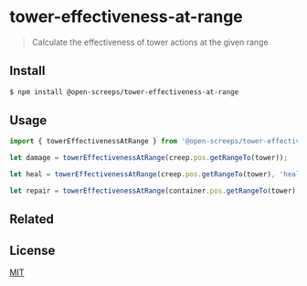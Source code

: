 # tower-effectiveness-at-range
> Calculate the effectiveness of tower actions at the given range

## Install
```sh
$ npm install @open-screeps/tower-effectiveness-at-range
```

## Usage
```typescript
import { towerEffectivenessAtRange } from '@open-screeps/tower-effectiveness-at-range';

let damage = towerEffectivenessAtRange(creep.pos.getRangeTo(tower));

let heal = towerEffectivenessAtRange(creep.pos.getRangeTo(tower), 'heal');

let repair = towerEffectivenessAtRange(container.pos.getRangeTo(tower), 'repair');
```

## Related

## License
[MIT](../../license.md)
